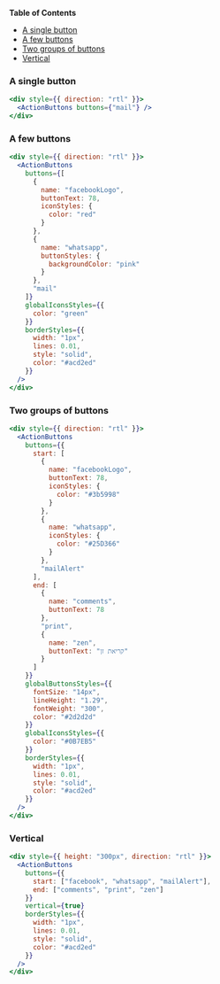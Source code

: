<!-- START doctoc generated TOC please keep comment here to allow auto update -->

<!-- DON'T EDIT THIS SECTION, INSTEAD RE-RUN doctoc TO UPDATE -->

**Table of Contents**

* [A single button](#single)
* [A few buttons](#few)
* [Two groups of buttons](#groups)
* [Vertical](#vertical)

<!-- END doctoc generated TOC please keep comment here to allow auto update -->

### A single button<a name="single"></a>

```jsx
<div style={{ direction: "rtl" }}>
  <ActionButtons buttons={"mail"} />
</div>
```

### A few buttons<a name="few"></a>

```jsx
<div style={{ direction: "rtl" }}>
  <ActionButtons
    buttons={[
      {
        name: "facebookLogo",
        buttonText: 78,
        iconStyles: {
          color: "red"
        }
      },
      {
        name: "whatsapp",
        buttonStyles: {
          backgroundColor: "pink"
        }
      },
      "mail"
    ]}
    globalIconsStyles={{
      color: "green"
    }}
    borderStyles={{
      width: "1px",
      lines: 0.01,
      style: "solid",
      color: "#acd2ed"
    }}
  />
</div>
```

### Two groups of buttons<a name="groups"></a>

```jsx
<div style={{ direction: "rtl" }}>
  <ActionButtons
    buttons={{
      start: [
        {
          name: "facebookLogo",
          buttonText: 78,
          iconStyles: {
            color: "#3b5998"
          }
        },
        {
          name: "whatsapp",
          iconStyles: {
            color: "#25D366"
          }
        },
        "mailAlert"
      ],
      end: [
        {
          name: "comments",
          buttonText: 78
        },
        "print",
        {
          name: "zen",
          buttonText: "קריאת זן"
        }
      ]
    }}
    globalButtonsStyles={{
      fontSize: "14px",
      lineHeight: "1.29",
      fontWeight: "300",
      color: "#2d2d2d"
    }}
    globalIconsStyles={{
      color: "#0B7EB5"
    }}
    borderStyles={{
      width: "1px",
      lines: 0.01,
      style: "solid",
      color: "#acd2ed"
    }}
  />
</div>
```

### Vertical<a name="vertical"></a>

```jsx
<div style={{ height: "300px", direction: "rtl" }}>
  <ActionButtons
    buttons={{
      start: ["facebook", "whatsapp", "mailAlert"],
      end: ["comments", "print", "zen"]
    }}
    vertical={true}
    borderStyles={{
      width: "1px",
      lines: 0.01,
      style: "solid",
      color: "#acd2ed"
    }}
  />
</div>
```
